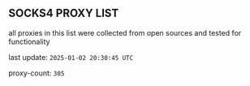 ## SOCKS4 PROXY LIST

all proxies in this list were collected from open sources and tested for functionality

last update: `2025-01-02 20:30:45 UTC`

proxy-count: `305`
